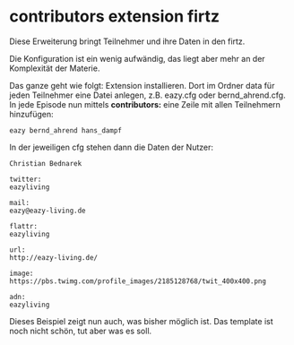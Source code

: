 # contributors extension firtz

Diese Erweiterung bringt Teilnehmer und ihre Daten in den firtz.

Die Konfiguration ist ein wenig aufwändig, das liegt aber mehr an der Komplexität der Materie.

Das ganze geht wie folgt: Extension installieren. Dort im Ordner data für jeden Teilnehmer eine Datei anlegen, z.B. eazy.cfg oder bernd_ahrend.cfg.
In jede Episode nun mittels **contributors:** eine Zeile mit allen Teilnehmern hinzufügen:

```contributors:
eazy bernd_ahrend hans_dampf
```

In der jeweiligen cfg stehen dann die Daten der Nutzer:

```name:
Christian Bednarek

twitter:
eazyliving

mail:
eazy@eazy-living.de

flattr:
eazyliving

url:
http://eazy-living.de/

image:
https://pbs.twimg.com/profile_images/2185128768/twit_400x400.png

adn:
eazyliving
```

Dieses Beispiel zeigt nun auch, was bisher möglich ist. Das template ist noch nicht schön, tut aber was es soll.
